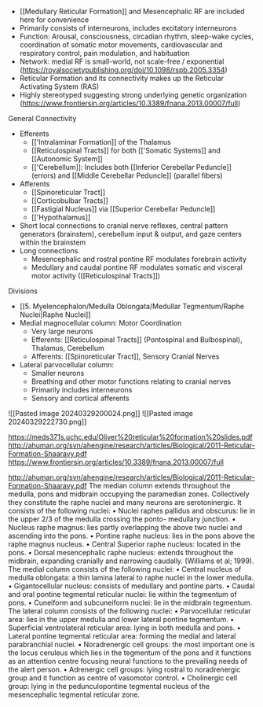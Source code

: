 - [[Medullary Reticular Formation]] and Mesencephalic RF are included here for convenience
- Primarily consists of interneurons, includes excitatory interneurons
- Function: Arousal, consciousness, circadian rhythm, sleep-wake cycles, coordination of somatic motor movements, cardiovascular and respiratory control, pain modulation, and habituation
- Network: medial RF is small-world, not scale-free / exponential (https://royalsocietypublishing.org/doi/10.1098/rspb.2005.3354)
- Reticular Formation and its connectivity makes up the Reticular Activating System (RAS)
- Highly stereotyped suggesting strong underlying genetic organization (https://www.frontiersin.org/articles/10.3389/fnana.2013.00007/full)

General Connectivity
- Efferents
	- [['Intralaminar Formation]] of the Thalamus
	- [[Reticulospinal Tracts]] for both [['Somatic Systems]] and [[Autonomic System]]
	- [['Cerebellum]]: Includes both [[Inferior Cerebellar Peduncle]] (errors) and [[Middle Cerebellar Peduncle]] (parallel fibers)
- Afferents
	- [[Spinoreticular Tract]]
	- [[Corticobulbar Tracts]]
	- [[Fastigial Nucleus]] via [[Superior Cerebellar Peduncle]]
	- [['Hypothalamus]]
- Short local connections to cranial nerve reflexes, central pattern generators (brainstem), cerebellum input & output, and gaze centers within the brainstem
- Long connections
	- Mesencephalic and rostral pontine RF modulates forebrain activity
	- Medullary and caudal pontine RF modulates somatic and visceral motor activity ([[Reticulospinal Tracts]])

Divisions
- [[5. Myelencephalon/Medulla Oblongata/Medullar Tegmentum/Raphe Nuclei|Raphe Nuclei]]
- Medial magnocellular column: Motor Coordination
	- Very large neurons
	- Efferents: [[Reticulospinal Tracts]] (Pontospinal and Bulbospinal), Thalamus, Cerebellum
	- Afferents: [[Spinoreticular Tract]], Sensory Cranial Nerves
- Lateral parvocellular column:
	- Smaller neurons
	- Breathing and other motor functions relating to cranial nerves
	- Primarily includes interneurons
	- Sensory and cortical afferents


![[Pasted image 20240329200024.png]]
![[Pasted image 20240329222730.png]]

https://meds371s.uchc.edu/Oliver%20reticular%20formation%20slides.pdf
http://ahuman.org/svn/ahengine/research/articles/Biological/2011-Reticular-Formation-Shaaravy.pdf
https://www.frontiersin.org/articles/10.3389/fnana.2013.00007/full





http://ahuman.org/svn/ahengine/research/articles/Biological/2011-Reticular-Formation-Shaaravy.pdf
The median column extends throughout the medulla,
pons and midbrain occupying the paramedian zones.
Collectively they constitute the raphe nuclei and many
neurons are serotoninergic. It consists of the following
nuclei:
• Nuclei raphes pallidus and obscurus: lie in the
upper 2/3 of the medulla crossing the ponto-
medullary junction.
• Nucleus raphe magnus: lies partly overlapping the
above two nuclei and ascending into the pons.
• Pontine raphe nucleus: lies in the pons above the
raphe magnus nucleus.
• Central Superior raphe nucleus: located in the pons.
• Dorsal mesencephalic raphe nucleus: extends
throughout the midbrain, expanding cranially and
narrowing caudally. (Williams et al; 1999).
The medial column consists of the following nuclei:
• Central nucleus of medulla oblongata: a thin
lamina lateral to raphe nuclei in the lower medulla.
• Gigantocellular nucleus: consists of medullary and
pontine parts.
• Caudal and oral pontine tegmental reticular nuclei:
lie within the tegmentum of pons.
• Cuneiform and subcuneiform nuclei: lie in the
midbrain tegmentum.
The lateral column consists of the following nuclei:
• Parvocellular reticular area: lies in the upper
medulla and lower lateral pontine tegmentum.
• Superficial ventrolateral reticular area: lying in
both medulla and pons.
• Lateral pontine tegmental reticular area: forming
the medial and lateral parabranchial nuclei.
• Noradrenergic cell groups: the most important one
is the locus ceruleus which lies in the tegmentum
of the pons and it functions as an attention centre
focusing neural functions to the prevailing needs of
the alert person.
• Adrenergic cell groups: lying rostral to
noradrenergic group and it function as centre of
vasomotor control.
• Cholinergic cell group: lying in the
pedunculopontine tegmental nucleus of the
mesencephalic tegmental reticular zone.